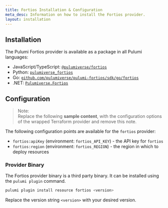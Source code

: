 ```yaml
---
title: Fortios Installation & Configuration
meta_desc: Information on how to install the Fortios provider.
layout: installation
---
```


## Installation

The Pulumi Fortios provider is available as a package in all Pulumi languages:

* JavaScript/TypeScript: [`@pulumiverse/fortios`](https://www.npmjs.com/package/@pulumiverse/fortios)
* Python: [`pulumiverse_fortios`](https://pypi.org/project/pulumiverse_fortios/)
* Go: [`github.com/pulumiverse/pulumi-fortios/sdk/go/fortios`](https://github.com/pulumiverse/pulumi-fortios/sdk/go/fortios)
* .NET: [`Pulumiverse.Fortios`](https://www.nuget.org/packages/Pulumiverse.Fortios)


## Configuration

> Note:  
> Replace the following **sample content**, with the configuration options
> of the wrapped Terraform provider and remove this note.

The following configuration points are available for the `fortios` provider:

- `fortios:apiKey` (environment: `fortios_API_KEY`) - the API key for `fortios`
- `fortios:region` (environment: `fortios_REGION`) - the region in which to deploy resources

### Provider Binary

The Fortios provider binary is a third party binary. It can be installed using the `pulumi plugin` command.

```bash
pulumi plugin install resource fortios <version>
```

Replace the version string `<version>` with your desired version.
